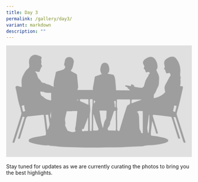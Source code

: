 ```yaml
---
title: Day 3
permalink: /gallery/day3/
variant: markdown
description: ""
---
```

![](/images/Banners/to_be_announced.jpg)

Stay tuned for updates as we are currently curating the photos to bring you the best highlights.